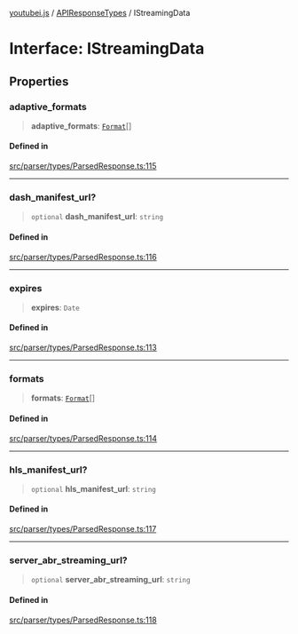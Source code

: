 [youtubei.js](../../../README.md) / [APIResponseTypes](../README.md) / IStreamingData

# Interface: IStreamingData

## Properties

### adaptive\_formats

> **adaptive\_formats**: [`Format`](../../Misc/classes/Format.md)[]

#### Defined in

[src/parser/types/ParsedResponse.ts:115](https://github.com/LuanRT/YouTube.js/blob/305a398158a6cac82e6ef288fed4bf1661c89d52/src/parser/types/ParsedResponse.ts#L115)

***

### dash\_manifest\_url?

> `optional` **dash\_manifest\_url**: `string`

#### Defined in

[src/parser/types/ParsedResponse.ts:116](https://github.com/LuanRT/YouTube.js/blob/305a398158a6cac82e6ef288fed4bf1661c89d52/src/parser/types/ParsedResponse.ts#L116)

***

### expires

> **expires**: `Date`

#### Defined in

[src/parser/types/ParsedResponse.ts:113](https://github.com/LuanRT/YouTube.js/blob/305a398158a6cac82e6ef288fed4bf1661c89d52/src/parser/types/ParsedResponse.ts#L113)

***

### formats

> **formats**: [`Format`](../../Misc/classes/Format.md)[]

#### Defined in

[src/parser/types/ParsedResponse.ts:114](https://github.com/LuanRT/YouTube.js/blob/305a398158a6cac82e6ef288fed4bf1661c89d52/src/parser/types/ParsedResponse.ts#L114)

***

### hls\_manifest\_url?

> `optional` **hls\_manifest\_url**: `string`

#### Defined in

[src/parser/types/ParsedResponse.ts:117](https://github.com/LuanRT/YouTube.js/blob/305a398158a6cac82e6ef288fed4bf1661c89d52/src/parser/types/ParsedResponse.ts#L117)

***

### server\_abr\_streaming\_url?

> `optional` **server\_abr\_streaming\_url**: `string`

#### Defined in

[src/parser/types/ParsedResponse.ts:118](https://github.com/LuanRT/YouTube.js/blob/305a398158a6cac82e6ef288fed4bf1661c89d52/src/parser/types/ParsedResponse.ts#L118)
